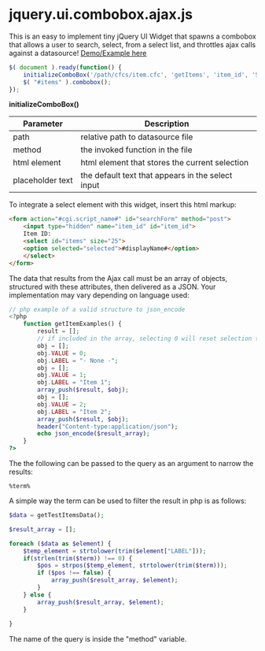 # jquery.ui.combobox.ajax.js

This is an easy to implement tiny jQuery UI Widget that spawns a combobox that allows a user to search, select, from a select list, and throttles ajax calls against a datasource! <a href="https://ravenmyst.net/work/combobox/">Demo/Example here</a>

```javascript
$( document ).ready(function() {
	initializeComboBox('/path/cfcs/item.cfc', 'getItems', 'item_id', 'Select or type an item..');
	$( "#items" ).combobox();
});

```

**initializeComboBox()**

| Parameter  | Description |
| ------------- | ------------- |
| path | relative path to datasource file |
| method | the invoked function in the file |
| html element | html element that stores the current selection |
| placeholder text | the default text that appears in the select input |

To integrate a select element with this widget, insert this html markup:
```html
<form action="#cgi.script_name#" id="searchForm" method="post">
	<input type="hidden" name="item_id" id="item_id">
	Item ID: 
	<select id="items" size="25">
	<option selected="selected">#displayName#</option>
	</select>
</form>
```

The data that results from the Ajax call must be an array of objects, structured with these attributes, then delivered as a JSON. Your implementation may vary depending on language used:
```php
// php example of a valid structure to json_encode
<?php
	function getItemExamples() {
		result = [];
		// if included in the array, selecting 0 will reset selection to default state
		obj = [];
		obj.VALUE = 0;
		obj.LABEL = "- None -";
		obj = [];
		obj.VALUE = 1;
		obj.LABEL = "Item 1";
		array_push($result, $obj);
		obj = [];
		obj.VALUE = 2;
		obj.LABEL = "Item 2";
		array_push($result, $obj);
		header("Content-type:application/json");
		echo json_encode($result_array);
	}
?>
```

The the following can be passed to the query as an argument to narrow the results:
```
%term%
```

A simple way the term can be used to filter the result in php is as follows:
```php
$data = getTestItemsData();

$result_array = [];

foreach ($data as $element) {
	$temp_element = strtolower(trim($element["LABEL"]));
	if(strlen(trim($term)) !== 0) {
		$pos = strpos($temp_element, strtolower(trim($term)));
		if ($pos !== false) {
			array_push($result_array, $element);
		}
	} else {
		array_push($result_array, $element);
	}
	
}
```

The name of the query is inside the "method" variable.